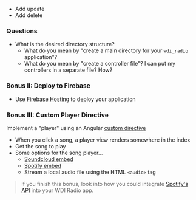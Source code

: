 - Add update
- Add delete

### Questions
- What is the desired directory structure?
  - What do you mean by "create a main directory for your `wdi_radio` application"?
  - What do you mean by "create a controller file"? I can put my controllers in a separate file? How?

### Bonus II: Deploy to Firebase

- Use [Firebase Hosting](https://firebase.google.com/docs/hosting/) to deploy your application

### Bonus III: Custom Player Directive

Implement a "player" using an Angular [custom directive](https://github.com/ga-wdi-lessons/angular-directives)

- When you click a song, a player view renders somewhere in the index
- Get the song to play
- Some options for the song player...
  - [Soundcloud embed](http://shareandembed.help.soundcloud.com/customer/portal/articles/2167182-embedding-a-track-or-playlist-on-wordpress)
  - [Spotify embed](https://developer.spotify.com/technologies/widgets/spotify-play-button/)
  - Stream a local audio file using the HTML `<audio>` tag

> If you finish this bonus, look into how you could integrate [Spotify's API](https://developer.spotify.com/web-api/) into your WDI Radio app.
